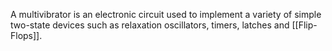 A multivibrator is an electronic circuit used to implement a variety of simple two-state devices such as relaxation oscillators, timers, latches and [[Flip-Flops]].